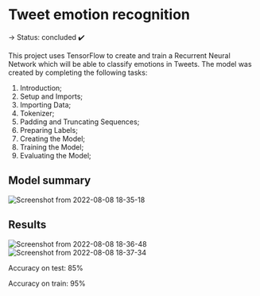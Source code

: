 # Tweet emotion recognition
-> Status: concluded ✔️

This project uses TensorFlow to create and train a Recurrent Neural Network which will be able to classify emotions in Tweets. The model was created by completing the following tasks:

1. Introduction;
2. Setup and Imports;
3. Importing Data;
4. Tokenizer;
5. Padding and Truncating Sequences;
6. Preparing Labels;
7. Creating the Model;
8. Training the Model;
9. Evaluating the Model;  

## Model summary
![Screenshot from 2022-08-08 18-35-18](https://user-images.githubusercontent.com/49531192/183518848-45413981-df1b-4bbc-98ab-90e0e8d987aa.png)


## Results
![Screenshot from 2022-08-08 18-36-48](https://user-images.githubusercontent.com/49531192/183519047-77ae99a0-cf70-42d1-a55f-e426f9697a60.png)
![Screenshot from 2022-08-08 18-37-34](https://user-images.githubusercontent.com/49531192/183519144-c1e34525-5763-4c8e-b428-fac407c56ddf.png)

Accuracy on test: 85%

Accuracy on train: 95%
